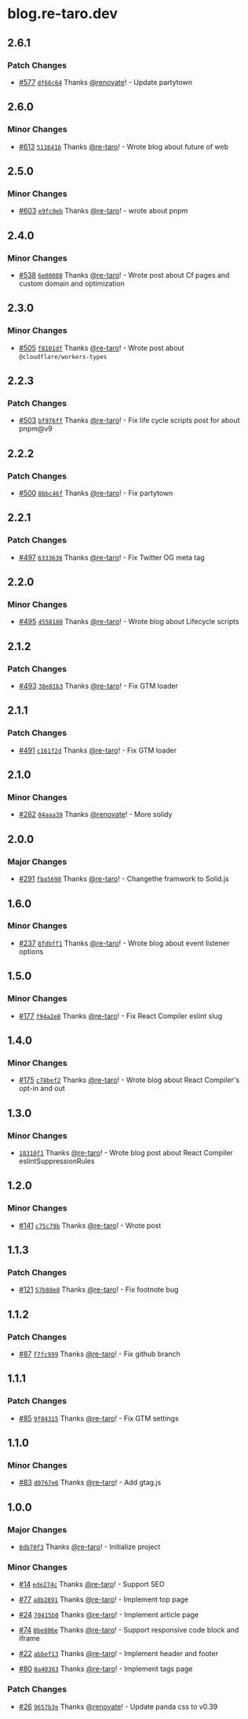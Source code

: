 # blog.re-taro.dev

## 2.6.1

### Patch Changes

- [#577](https://github.com/re-taro/blog.re-taro.dev/pull/577) [`df66c64`](https://github.com/re-taro/blog.re-taro.dev/commit/df66c64145306495049d51700f9acc776e9584cf) Thanks [@renovate](https://github.com/apps/renovate)! - Update partytown

## 2.6.0

### Minor Changes

- [#613](https://github.com/re-taro/blog.re-taro.dev/pull/613) [`5116416`](https://github.com/re-taro/blog.re-taro.dev/commit/5116416c443ecebba58625d42c85a364e2e00a72) Thanks [@re-taro](https://github.com/re-taro)! - Wrote blog about future of web

## 2.5.0

### Minor Changes

- [#603](https://github.com/re-taro/blog.re-taro.dev/pull/603) [`e9fc0eb`](https://github.com/re-taro/blog.re-taro.dev/commit/e9fc0ebaf41f38e1c546291c5aea724ea9469d18) Thanks [@re-taro](https://github.com/re-taro)! - wrote about pnpm

## 2.4.0

### Minor Changes

- [#538](https://github.com/re-taro/blog.re-taro.dev/pull/538) [`6e00080`](https://github.com/re-taro/blog.re-taro.dev/commit/6e00080a29c3ee8fe314a335ba9c0dc05edd3217) Thanks [@re-taro](https://github.com/re-taro)! - Wrote post about Cf pages and custom domain and optimization

## 2.3.0

### Minor Changes

- [#505](https://github.com/re-taro/blog.re-taro.dev/pull/505) [`f8101df`](https://github.com/re-taro/blog.re-taro.dev/commit/f8101df741d616b7176c20115a0af6afe319b3a4) Thanks [@re-taro](https://github.com/re-taro)! - Wrote post about `@cloudflare/workers-types`

## 2.2.3

### Patch Changes

- [#503](https://github.com/re-taro/blog.re-taro.dev/pull/503) [`bf976ff`](https://github.com/re-taro/blog.re-taro.dev/commit/bf976fffcf1b3dbd51ecd1c2f321f26cc4902fc7) Thanks [@re-taro](https://github.com/re-taro)! - Fix life cycle scripts post for about pnpm@v9

## 2.2.2

### Patch Changes

- [#500](https://github.com/re-taro/blog.re-taro.dev/pull/500) [`8bbc46f`](https://github.com/re-taro/blog.re-taro.dev/commit/8bbc46fbef1306122ecd921fa2adb8361c3704f7) Thanks [@re-taro](https://github.com/re-taro)! - Fix partytown

## 2.2.1

### Patch Changes

- [#497](https://github.com/re-taro/blog.re-taro.dev/pull/497) [`6333636`](https://github.com/re-taro/blog.re-taro.dev/commit/6333636ba87fc686d1643b6c1e93d1424e51fc09) Thanks [@re-taro](https://github.com/re-taro)! - Fix Twitter OG meta tag

## 2.2.0

### Minor Changes

- [#495](https://github.com/re-taro/blog.re-taro.dev/pull/495) [`4558180`](https://github.com/re-taro/blog.re-taro.dev/commit/455818015c39120fe9fefbe2aa05ee049df4c06b) Thanks [@re-taro](https://github.com/re-taro)! - Wrote blog about Lifecycle scripts

## 2.1.2

### Patch Changes

- [#493](https://github.com/re-taro/blog.re-taro.dev/pull/493) [`38e81b3`](https://github.com/re-taro/blog.re-taro.dev/commit/38e81b3b603e6f6c5ccd1dc8d690d8f5755704ec) Thanks [@re-taro](https://github.com/re-taro)! - Fix GTM loader

## 2.1.1

### Patch Changes

- [#491](https://github.com/re-taro/blog.re-taro.dev/pull/491) [`c161f2d`](https://github.com/re-taro/blog.re-taro.dev/commit/c161f2d022659357a9caf128894e0fffd8ef6fa0) Thanks [@re-taro](https://github.com/re-taro)! - Fix GTM loader

## 2.1.0

### Minor Changes

- [#282](https://github.com/re-taro/blog.re-taro.dev/pull/282) [`04aaa39`](https://github.com/re-taro/blog.re-taro.dev/commit/04aaa391c96e42e2d876df63d2bf5835a327e3ca) Thanks [@renovate](https://github.com/apps/renovate)! - More solidy

## 2.0.0

### Major Changes

- [#291](https://github.com/re-taro/blog.re-taro.dev/pull/291) [`fba5698`](https://github.com/re-taro/blog.re-taro.dev/commit/fba56987dd83c216637ccbfe93ea2d6f48a31023) Thanks [@re-taro](https://github.com/re-taro)! - Changethe framwork to Solid.js

## 1.6.0

### Minor Changes

- [#237](https://github.com/re-taro/blog.re-taro.dev/pull/237) [`8fdbff1`](https://github.com/re-taro/blog.re-taro.dev/commit/8fdbff1c9143555255bc8b42ce4ef0dcb491aea5) Thanks [@re-taro](https://github.com/re-taro)! - Wrote blog about event listener options

## 1.5.0

### Minor Changes

- [#177](https://github.com/re-taro/blog.re-taro.dev/pull/177) [`f94a2e8`](https://github.com/re-taro/blog.re-taro.dev/commit/f94a2e8d935798c180da552076f3bb54da4353fd) Thanks [@re-taro](https://github.com/re-taro)! - Fix React Compiler eslint slug

## 1.4.0

### Minor Changes

- [#175](https://github.com/re-taro/blog.re-taro.dev/pull/175) [`c78bef2`](https://github.com/re-taro/blog.re-taro.dev/commit/c78bef2d3b6b37dbd449ae82c7ec9fdb7b3050b1) Thanks [@re-taro](https://github.com/re-taro)! - Wrote blog about React Compiler's opt-in and out

## 1.3.0

### Minor Changes

- [`18310f1`](https://github.com/re-taro/blog.re-taro.dev/commit/18310f1f701c1a9f184b5d4fc093b65c8e62c6c7) Thanks [@re-taro](https://github.com/re-taro)! - Wrote blog post about React Compiler eslintSuppressionRules

## 1.2.0

### Minor Changes

- [#141](https://github.com/re-taro/blog.re-taro.dev/pull/141) [`c75c79b`](https://github.com/re-taro/blog.re-taro.dev/commit/c75c79bf98f3fb3443189f57410a8f1a03bde592) Thanks [@re-taro](https://github.com/re-taro)! - Wrote post

## 1.1.3

### Patch Changes

- [#121](https://github.com/re-taro/blog.re-taro.dev/pull/121) [`57b88e8`](https://github.com/re-taro/blog.re-taro.dev/commit/57b88e8e1de43d866a9fbdbdac0d1122dbebff57) Thanks [@re-taro](https://github.com/re-taro)! - Fix footnote bug

## 1.1.2

### Patch Changes

- [#87](https://github.com/re-taro/blog.re-taro.dev/pull/87) [`f7fc999`](https://github.com/re-taro/blog.re-taro.dev/commit/f7fc9999486c165ab9a76a853ed078feab80658b) Thanks [@re-taro](https://github.com/re-taro)! - Fix github branch

## 1.1.1

### Patch Changes

- [#85](https://github.com/re-taro/blog.re-taro.dev/pull/85) [`9f84315`](https://github.com/re-taro/blog.re-taro.dev/commit/9f843150fe28a0dbe04d4ccd2078be492d4179e3) Thanks [@re-taro](https://github.com/re-taro)! - Fix GTM settings

## 1.1.0

### Minor Changes

- [#83](https://github.com/re-taro/blog.re-taro.dev/pull/83) [`d0767e6`](https://github.com/re-taro/blog.re-taro.dev/commit/d0767e60bf8ab898fd34b0c5856812195a6def25) Thanks [@re-taro](https://github.com/re-taro)! - Add gtag.js

## 1.0.0

### Major Changes

- [`0db70f3`](https://github.com/re-taro/blog.re-taro.dev/commit/0db70f32e5411b5af5695810d56d84a12b2ce021) Thanks [@re-taro](https://github.com/re-taro)! - Initialize project

### Minor Changes

- [#14](https://github.com/re-taro/blog.re-taro.dev/pull/14) [`ede274c`](https://github.com/re-taro/blog.re-taro.dev/commit/ede274c60fa0226cdf18614838fa102cc1eb6008) Thanks [@re-taro](https://github.com/re-taro)! - Support SEO

- [#77](https://github.com/re-taro/blog.re-taro.dev/pull/77) [`a8b2891`](https://github.com/re-taro/blog.re-taro.dev/commit/a8b289122b3b8d5457fa077e196e55abb9ea6f23) Thanks [@re-taro](https://github.com/re-taro)! - Implement top page

- [#24](https://github.com/re-taro/blog.re-taro.dev/pull/24) [`70415b0`](https://github.com/re-taro/blog.re-taro.dev/commit/70415b0d668a0110275129b8b8f01f907e2e077c) Thanks [@re-taro](https://github.com/re-taro)! - Implement article page

- [#74](https://github.com/re-taro/blog.re-taro.dev/pull/74) [`0be806e`](https://github.com/re-taro/blog.re-taro.dev/commit/0be806e9009e47130e0bc11399593165c9af0d87) Thanks [@re-taro](https://github.com/re-taro)! - Support responsive code block and iframe

- [#22](https://github.com/re-taro/blog.re-taro.dev/pull/22) [`abbef13`](https://github.com/re-taro/blog.re-taro.dev/commit/abbef135eff79ea0967b738b9e0b8a9077db656f) Thanks [@re-taro](https://github.com/re-taro)! - Implement header and footer

- [#80](https://github.com/re-taro/blog.re-taro.dev/pull/80) [`0a40363`](https://github.com/re-taro/blog.re-taro.dev/commit/0a40363b3e6e7a64fa6205fc3191c11a4e747860) Thanks [@re-taro](https://github.com/re-taro)! - Implement tags page

### Patch Changes

- [#26](https://github.com/re-taro/blog.re-taro.dev/pull/26) [`9657b3e`](https://github.com/re-taro/blog.re-taro.dev/commit/9657b3e7c65d4e95187e1ab791e8849eced5d2e2) Thanks [@renovate](https://github.com/apps/renovate)! - Update panda css to v0.39
